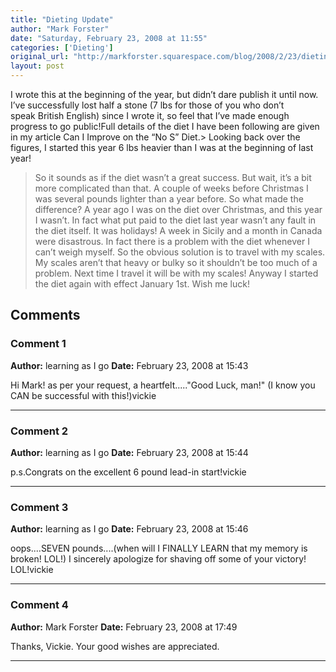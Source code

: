 ```yaml
---
title: "Dieting Update"
author: "Mark Forster"
date: "Saturday, February 23, 2008 at 11:55"
categories: ['Dieting']
original_url: "http://markforster.squarespace.com/blog/2008/2/23/dieting-update.html"
layout: post
---
```


I wrote this at the beginning of the year, but didn’t dare publish it until now. I’ve successfully lost half a stone (7 lbs for those of you who don’t speak British English) since I wrote it, so feel that I’ve made enough progress to go public!Full details of the diet I have been following are given in my article Can I Improve on the “No S” Diet.> Looking back over the figures, I started this year 6 lbs heavier than I was at the beginning of last year!
> So it sounds as if the diet wasn’t a great success.
> But wait, it’s a bit more complicated than that. A couple of weeks before Christmas I was several pounds lighter than a year before. So what made the difference? A year ago I was on the diet over Christmas, and this year I wasn’t.
> In fact what put paid to the diet last year wasn’t any fault in the diet itself. It was holidays!
> A week in Sicily and a month in Canada were disastrous.
> In fact there is a problem with the diet whenever I can’t weigh myself. So the obvious solution is to travel with my scales. My scales aren’t that heavy or bulky so it shouldn’t be too much of a problem.
> Next time I travel it will be with my scales!
> Anyway I started the diet again with effect January 1st. Wish me luck!

## Comments

### Comment 1
**Author:** learning as I go
**Date:** February 23, 2008 at 15:43

Hi Mark!
as per your request, a heartfelt....."Good Luck, man!" (I know you CAN be successful with this!)vickie

---

### Comment 2
**Author:** learning as I go
**Date:** February 23, 2008 at 15:44

p.s.Congrats on the excellent 6 pound lead-in start!vickie

---

### Comment 3
**Author:** learning as I go
**Date:** February 23, 2008 at 15:46

oops....SEVEN pounds....(when will I FINALLY LEARN that my memory is broken! LOL!) I sincerely apologize for shaving off some of your victory! LOL!vickie

---

### Comment 4
**Author:** Mark Forster
**Date:** February 23, 2008 at 17:49

Thanks, Vickie. Your good wishes are appreciated.

---
